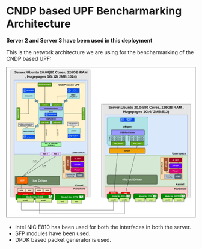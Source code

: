 # CNDP based UPF Bencharmarking Architecture
**Server 2 and Server 3 have been used in this deployment**

This is the network architecture we are using for the bencharmarking of the CNDP based UPF:

![CNDP](./images/cndp_bench.png)

* Intel NIC E810 has been used for both the interfaces in both the server.
* SFP modules have been used.
* DPDK based packet generator is used.